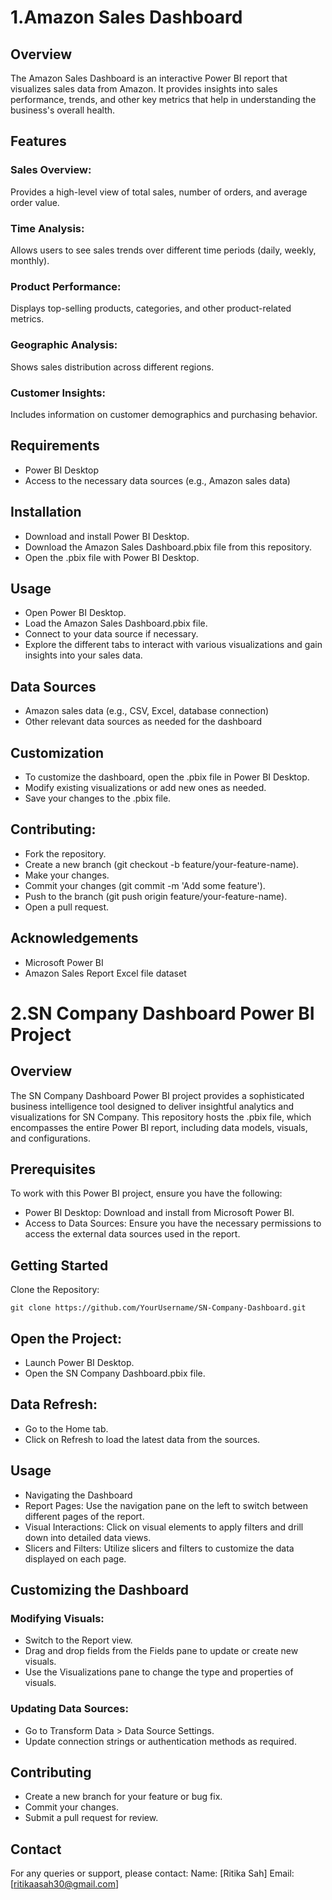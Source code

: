 # 1.Amazon Sales Dashboard

## Overview
The Amazon Sales Dashboard is an interactive Power BI report that visualizes sales data from Amazon. It provides insights into sales performance, trends, and other key metrics that help in understanding the business's overall health.

## Features
### Sales Overview: 
Provides a high-level view of total sales, number of orders, and average order value.
### Time Analysis: 
Allows users to see sales trends over different time periods (daily, weekly, monthly).
### Product Performance: 
Displays top-selling products, categories, and other product-related metrics.
### Geographic Analysis: 
Shows sales distribution across different regions.
### Customer Insights: 
Includes information on customer demographics and purchasing behavior.

## Requirements
* Power BI Desktop
* Access to the necessary data sources (e.g., Amazon sales data)

## Installation
* Download and install Power BI Desktop.
* Download the Amazon Sales Dashboard.pbix file from this repository.
* Open the .pbix file with Power BI Desktop.

## Usage
* Open Power BI Desktop.
* Load the Amazon Sales Dashboard.pbix file.
* Connect to your data source if necessary.
* Explore the different tabs to interact with various visualizations and gain insights into your sales data.

## Data Sources
* Amazon sales data (e.g., CSV, Excel, database connection)
* Other relevant data sources as needed for the dashboard

## Customization
* To customize the dashboard, open the .pbix file in Power BI Desktop.
* Modify existing visualizations or add new ones as needed.
* Save your changes to the .pbix file.

## Contributing:
* Fork the repository.
* Create a new branch (git checkout -b feature/your-feature-name).
* Make your changes.
* Commit your changes (git commit -m 'Add some feature').
* Push to the branch (git push origin feature/your-feature-name).
* Open a pull request.

## Acknowledgements
* Microsoft Power BI
* Amazon Sales Report Excel file dataset
  

# 2.SN Company Dashboard Power BI Project

## Overview
The SN Company Dashboard Power BI project provides a sophisticated business intelligence tool designed to deliver insightful analytics and visualizations for SN Company. This repository hosts the .pbix file, which encompasses the entire Power BI report, including data models, visuals, and configurations.

## Prerequisites
To work with this Power BI project, ensure you have the following:
* Power BI Desktop: Download and install from Microsoft Power BI.
* Access to Data Sources: Ensure you have the necessary permissions to access the external data sources used in the report.
  
## Getting Started
Clone the Repository:
```
git clone https://github.com/YourUsername/SN-Company-Dashboard.git
```

## Open the Project:
* Launch Power BI Desktop.
* Open the SN Company Dashboard.pbix file.
  
## Data Refresh:
* Go to the Home tab.
* Click on Refresh to load the latest data from the sources.

## Usage
* Navigating the Dashboard
* Report Pages: Use the navigation pane on the left to switch between different pages of the report.
* Visual Interactions: Click on visual elements to apply filters and drill down into detailed data views.
* Slicers and Filters: Utilize slicers and filters to customize the data displayed on each page.
  
## Customizing the Dashboard
### Modifying Visuals:
* Switch to the Report view.
* Drag and drop fields from the Fields pane to update or create new visuals.
* Use the Visualizations pane to change the type and properties of visuals.
### Updating Data Sources:
* Go to Transform Data > Data Source Settings.
* Update connection strings or authentication methods as required.
  
## Contributing 
* Create a new branch for your feature or bug fix.
* Commit your changes.
* Submit a pull request for review.

## Contact
For any queries or support, please contact:
Name: [Ritika Sah]
Email: [ritikaasah30@gmail.com]








